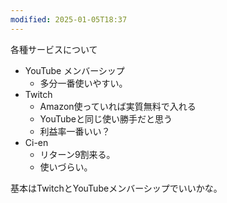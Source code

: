 ```yaml
---
modified: 2025-01-05T18:37
---
```

  

  

各種サービスについて

- YouTube メンバーシップ
    - 多分一番使いやすい。
- Twitch
    - Amazon使っていれば実質無料で入れる
    - YouTubeと同じ使い勝手だと思う
    - 利益率一番いい？
- Ci-en
    - リターン9割来る。
    - 使いづらい。

  

  

基本はTwitchとYouTubeメンバーシップでいいかな。